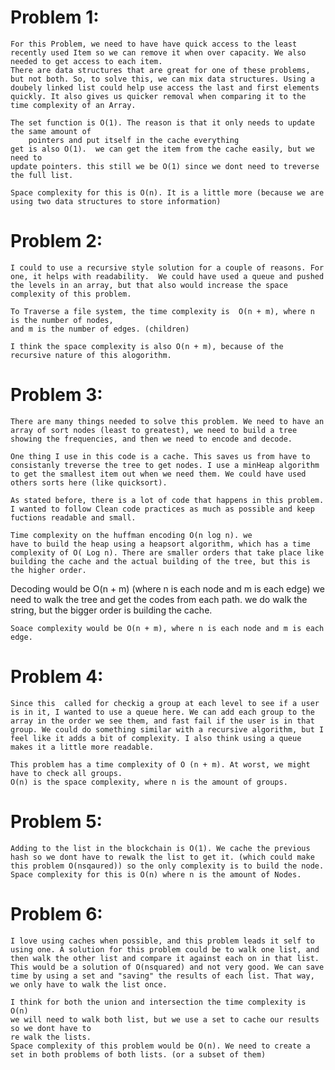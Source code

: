 # Problem 1:
    For this Problem, we need to have have quick access to the least recently used Item so we can remove it when over capacity. We also needed to get access to each item.
    There are data structures that are great for one of these problems, but not both. So, to solve this, we can mix data structures. Using a doubely linked list could help use access the last and first elements quickly. It also gives us quicker removal when comparing it to the time complexity of an Array.

    The set function is O(1). The reason is that it only needs to update the same amount of 
        pointers and put itself in the cache everything
    get is also O(1).  we can get the item from the cache easily, but we need to 
    update pointers. this still we be O(1) since we dont need to treverse the full list.

    Space complexity for this is O(n). It is a little more (because we are using two data structures to store information)

# Problem 2: 
    I could to use a recursive style solution for a couple of reasons. For one, it helps with readability.  We could have used a queue and pushed the levels in an array, but that also would increase the space complexity of this problem.

    To Traverse a file system, the time complexity is  O(n + m), where n is the number of nodes, 
    and m is the number of edges. (children)

    I think the space complexity is also O(n + m), because of the recursive nature of this alogorithm. 
# Problem 3:
    There are many things needed to solve this problem. We need to have an array of sort nodes (least to greatest), we need to build a tree  showing the frequencies, and then we need to encode and decode.

    One thing I use in this code is a cache. This saves us from have to consistanly treverse the tree to get nodes. I use a minHeap algorithm to get the smallest item out when we need them. We could have used others sorts here (like quicksort). 

    As stated before, there is a lot of code that happens in this problem. I wanted to follow Clean code practices as much as possible and keep fuctions readable and small.

    Time complexity on the huffman encoding O(n log n). we 
    have to build the heap using a heapsort algorithm, which has a time complexity of O( Log n). There are smaller orders that take place like building the cache and the actual building of the tree, but this is the higher order.
   Decoding would be O(n + m) (where n is each node and m is each edge) we need to walk the tree and get the codes from
    each path. we do walk the string, but the bigger order is building the cache.

    Soace complexity would be O(n + m), where n is each node and m is each edge.

# Problem 4:
    Since this  called for checkig a group at each level to see if a user is in it, I wanted to use a queue here. We can add each group to the array in the order we see them, and fast fail if the user is in that group. We could do something similar with a recursive algorithm, but I feel like it adds a bit of complexity. I also think using a queue makes it a little more readable.

    This problem has a time complexity of O (n + m). At worst, we might have to check all groups.
    O(n) is the space complexity, where n is the amount of groups.

# Problem 5:
    Adding to the list in the blockchain is O(1). We cache the previous hash so we dont have to rewalk the list to get it. (which could make this problem O(nsqaured)) so the only complexity is to build the node.
    Space complexity for this is O(n) where n is the amount of Nodes.


# Problem 6:
    I love using caches when possible, and this problem leads it self to using one. A solution for this problem could be to walk one list, and then walk the other list and compare it against each on in that list. This would be a solution of O(nsquared) and not very good. We can save time by using a set and "saving" the results of each list. That way, we only have to walk the list once.

    I think for both the union and intersection the time complexity is O(n)
    we will need to walk both list, but we use a set to cache our results so we dont have to
    re walk the lists.
    Space complexity of this problem would be O(n). We need to create a set in both problems of both lists. (or a subset of them)
